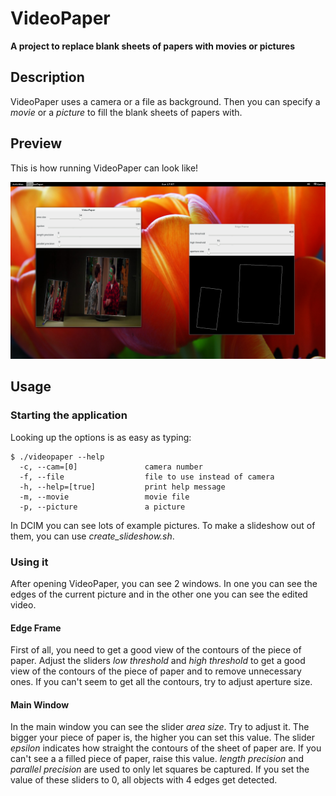 VideoPaper
==========

**A project to replace blank sheets of papers with movies or pictures**

Description
----------

VideoPaper uses a camera or a file as background.
Then you can specify a *movie* or a *picture* to fill the blank sheets of papers with.

Preview
-------

This is how running VideoPaper can look like!

![alt text][screen]

[screen]: https://github.com/Highlike/VideoPaper/raw/master/screens/screen03.png "screen"

Usage
-----

### Starting the application

Looking up the options is as easy as typing:

    $ ./videopaper --help
      -c, --cam=[0]               camera number
      -f, --file                  file to use instead of camera
      -h, --help=[true]           print help message
      -m, --movie                 movie file
      -p, --picture               a picture

In DCIM you can see lots of example pictures.
To make a slideshow out of them, you can use *create_slideshow.sh*.

### Using it

After opening VideoPaper, you can see 2 windows.
In one you can see the edges of the current picture and in the other one you can see the edited video.

#### Edge Frame

First of all, you need to get a good view of the contours of the piece of paper.
Adjust the sliders *low threshold* and *high threshold* to get a good view of the contours of the piece of paper and to remove unnecessary ones.
If you can't seem to get all the contours, try to adjust aperture size.

#### Main Window

In the main window you can see the slider *area size*. Try to adjust it. The bigger your piece of paper is, the higher you can set this value.
The slider *epsilon* indicates how straight the contours of the sheet of paper are. If you can't see a a filled piece of paper, raise this value.
*length precision* and *parallel precision* are used to only let squares be captured. If you set the value of these sliders to 0, all objects with 4 edges get detected.
